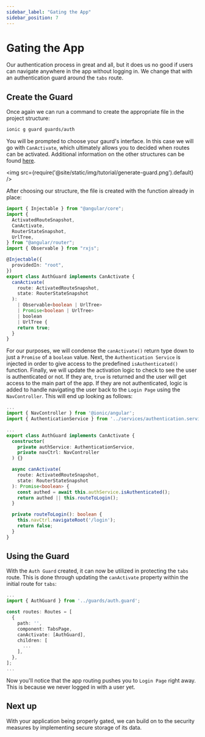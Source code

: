 ```yaml
---
sidebar_label: "Gating the App"
sidebar_position: 7
---
```


# Gating the App

Our authentication process in great and all, but it does us no good if users can navigate anywhere in the app without logging in. We change that with an authentication guard around the `tabs` route.

## Create the Guard

Once again we can run a command to create the appropriate file in the project structure:

```bash
ionic g guard guards/auth
```

You will be prompted to choose your gaurd's interface. In this case we will go with `CanActivate`, which ultimately allows you to decided when routes can be activated. Additional information on the other structures can be found [here](https://angular.io/api/router#structures).

<img src={require('@site/static/img/tutorial/generate-guard.png').default} />

After choosing our structure, the file is created with the function already in place:

```typescript title="src/app/guards/auth.guard.ts"
import { Injectable } from "@angular/core";
import {
  ActivatedRouteSnapshot,
  CanActivate,
  RouterStateSnapshot,
  UrlTree,
} from "@angular/router";
import { Observable } from "rxjs";

@Injectable({
  providedIn: "root",
})
export class AuthGuard implements CanActivate {
  canActivate(
    route: ActivatedRouteSnapshot,
    state: RouterStateSnapshot
  ):
    | Observable<boolean | UrlTree>
    | Promise<boolean | UrlTree>
    | boolean
    | UrlTree {
    return true;
  }
}
```

For our purposes, we will condense the `canActivate()` return type down to just a `Promise` of a `boolean` value. Next, the `Authentication Service` is injected in order to give access to the predefined `isAuthenticated()` function. Finally, we will update the activation logic to check to see the user is authenticated or not. If they are, `true` is returned and the user will get access to the main part of the app. If they are not authenticated, logic is added to handle navigating the user back to the `Login Page` using the `NavController`. This will end up looking as follows:

```typescript title="src/app/guards/auth.guard.ts"
...
import { NavController } from '@ionic/angular';
import { AuthenticationService } from '../services/authentication.service';

...
export class AuthGuard implements CanActivate {
  constructor(
    private authService: AuthenticationService,
    private navCtrl: NavController
  ) {}

  async canActivate(
    route: ActivatedRouteSnapshot,
    state: RouterStateSnapshot
  ): Promise<boolean> {
    const authed = await this.authService.isAuthenticated();
    return authed || this.routeToLogin();
  }

  private routeToLogin(): boolean {
    this.navCtrl.navigateRoot('/login');
    return false;
  }
}
```

## Using the Guard

With the `Auth Guard` created, it can now be utilized in protecting the `tabs` route. This is done through updating the `canActivate` property within the initial route for `tabs`:

```typescript title="src/app/tabs/tabs-routing.module.ts"
...
import { AuthGuard } from '../guards/auth.guard';

const routes: Routes = [
  {
    path: '',
    component: TabsPage,
    canActivate: [AuthGuard],
    children: [
      ...
    ],
  },
];
...
```

Now you'll notice that the app routing pushes you to `Login Page` right away. This is because we never logged in with a user yet.

## Next up

With your application being properly gated, we can build on to the security measures by implementing secure storage of its data.
